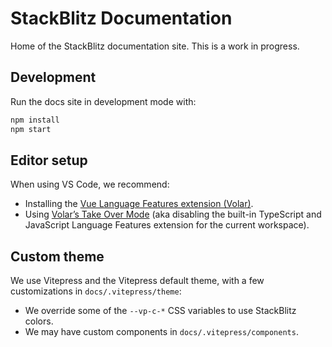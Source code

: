 # StackBlitz Documentation

Home of the StackBlitz documentation site. This is a work in progress.

## Development

Run the docs site in development mode with:

```sh
npm install
npm start
```

## Editor setup

When using VS Code, we recommend:

- Installing the [Vue Language Features extension (Volar)](https://marketplace.visualstudio.com/items?itemName=Vue.volar).
- Using [Volar’s Take Over Mode](https://github.com/johnsoncodehk/volar/discussions/471) (aka disabling the built-in TypeScript and JavaScript Language Features extension for the current workspace).

## Custom theme

We use Vitepress and the Vitepress default theme, with a few customizations in `docs/.vitepress/theme`:

- We override some of the `--vp-c-*` CSS variables to use StackBlitz colors.
- We may have custom components in `docs/.vitepress/components`.
